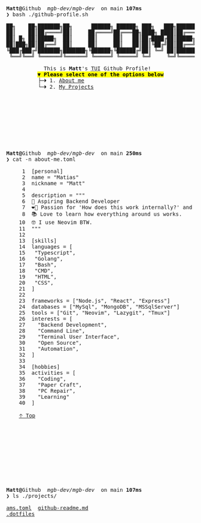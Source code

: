 <!-- prettier-ignore-start -->
<pre>
<span id="banner" class="command-prompt"><b>Matt@</b>Github  <em>mgb-dev/mgb-dev</em>  on main <b>107ms</b>
<b>❯</b> bash ./github-profile.sh</span>
<div align="center">
██╗    ██╗███████╗██╗      ██████╗ ██████╗ ███╗   ███╗███████╗
██║    ██║██╔════╝██║     ██╔════╝██╔═══██╗████╗ ████║██╔════╝
██║ █╗ ██║█████╗  ██║     ██║     ██║   ██║██╔████╔██║█████╗  
██║███╗██║██╔══╝  ██║     ██║     ██║   ██║██║╚██╔╝██║██╔══╝  
╚███╔███╔╝███████╗███████╗╚██████╗╚██████╔╝██║ ╚═╝ ██║███████╗
 ╚══╝╚══╝ ╚══════╝╚══════╝ ╚═════╝ ╚═════╝ ╚═╝     ╚═╝╚══════╝

This is <b>Matt</b>'s <abbr title="Terminal User Interface">TUI</abbr> Github Profile!  
<mark>▼ <b>Please select one of the options below</b></mark>
├─🞂 1. <a href="#about-me">About me</a>                         
└─🞂 2. <a href="#projects">My Projects</a>                      
</div>
<br/><br/><br/><br/><br/><br/>
<!-- prettier-ignore-start -->
<span id="about-me" ></span>
<span class="command-prompt"><b>Matt@</b>Github  <em>mgb-dev/mgb-dev</em>  on main <b>250ms</b>
<b>❯</b> cat -n about-me.toml</span>

     1  [personal]
     2  name = "Matias"
     3  nickname = "Matt"
     4
     5  description = """
     6  🚀 Aspiring Backend Developer
     7  ❤️‍🔥 Passion for 'How does this work internally?' and the CLI.
     8  📚 Love to learn how everything around us works.
    10  🤓 I use Neovim BTW.
    11  """
    12
    13  [skills]
    14  languages = [
    15   "Typescript",
    16   "Golang",
    17   "Bash",
    18   "CMD",
    19   "HTML",
    20   "CSS",
    21  ]
    22
    23  frameworks = ["Node.js", "React", "Express"]
    24  databases = ["MySql", "MongoDB", "MSSqlServer"]
    25  tools = ["Git", "Neovim", "Lazygit", "Tmux"]
    26  interests = [
    27    "Backend Development",
    28    "Command Line",
    29    "Terminal User Interface",
    30    "Open Source",
    31    "Automation",
    32  ]
    33
    34  [hobbies]
    35  activities = [
    36    "Coding",
    37    "Paper Craft",
    38    "PC Repair",
    39    "Learning"
    40  ]

    <a href="#about-me">🡡 Top</a>
<br/><br/><br/><br/><br/><br/><br/><br/>
<!-- prettier-ignore-end -->
<!-- `ls-like` project listing -->
<span id="projects" class="command-prompt"><b>Matt@</b>Github  <em>mgb-dev/mgb-dev</em>  on main <b>107ms</b>
<b>❯ </b>ls ./projects/</span>

<a href="https://github.com/mgb-dev/automatic-music-sorter">ams.toml</a>  <a href="https://github.com/mgb-dev/mgb-deb">github-readme.md</a>
<a href="https://github.com/mgb-dev/dotfiles">.dotfiles</a>
<!-- - fee calculator -->
<!-- - backend project -->
<!-- - go+htmx terminal themed portfolio -->
</pre>
